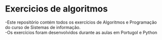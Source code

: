# Exercicios de algoritmos
  -Este repositório contém todos os exercícios de Algoritmos e Programação do curso de Sistemas de informação.  
  -Os exercícios foram desenvolvidos durante as aulas em Portugol e Python
